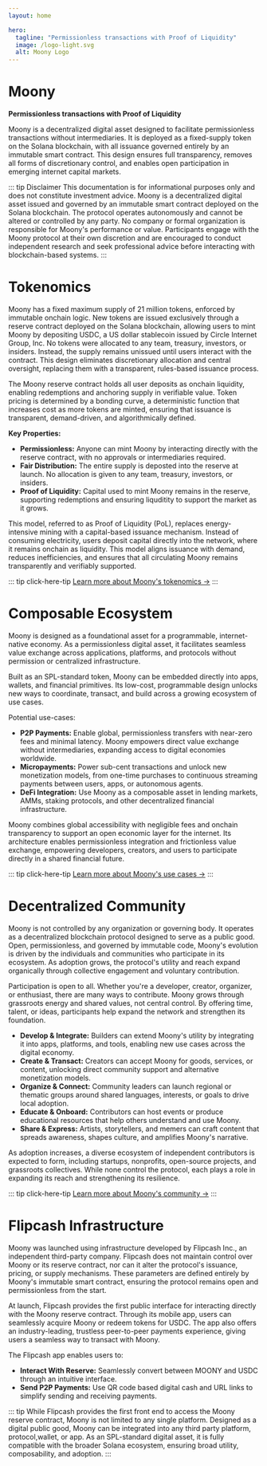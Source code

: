 ```yaml
---
layout: home

hero:
  tagline: "Permissionless transactions with Proof of Liquidity"
  image: /logo-light.svg
  alt: Moony Logo
---
```


# Moony

**Permissionless transactions with Proof of Liquidity**

Moony is a decentralized digital asset designed to facilitate permissionless transactions without intermediaries. It is deployed as a fixed-supply token on the Solana blockchain, with all issuance governed entirely by an immutable smart contract. This design ensures full transparency, removes all forms of discretionary control, and enables open participation in emerging internet capital markets.

::: tip Disclaimer
This documentation is for informational purposes only and does not constitute investment advice. Moony is a decentralized digital asset issued and governed by an immutable smart contract deployed on the Solana blockchain. The protocol operates autonomously and cannot be altered or controlled by any party. No company or formal organization is responsible for Moony's performance or value. Participants engage with the Moony protocol at their own discretion and are encouraged to conduct independent research and seek professional advice before interacting with blockchain-based systems.
:::

# Tokenomics

Moony has a fixed maximum supply of 21 million tokens, enforced by immutable onchain logic. New tokens are issued exclusively through a reserve contract deployed on the Solana blockchain, allowing users to mint Moony by depositing USDC, a US dollar stablecoin issued by Circle Internet Group, Inc. No tokens were allocated to any team, treasury, investors, or insiders. Instead, the supply remains unissued until users interact with the contract. This design eliminates discretionary allocation and central oversight, replacing them with a transparent, rules-based issuance process.

The Moony reserve contract holds all user deposits as onchain liquidity, enabling redemptions and anchoring supply in verifiable value. Token pricing is determined by a bonding curve, a deterministic function that increases cost as more tokens are minted, ensuring that issuance is transparent, demand-driven, and algorithmically defined.

**Key Properties:**

- **Permissionless:** Anyone can mint Moony by interacting directly with the reserve contract, with no approvals or intermediaries required.
- **Fair Distribution:** The entire supply is deposted into the reserve at launch. No allocation is given to any team, treasury, investors, or insiders.
- **Proof of Liquidity:** Capital used to mint Moony remains in the reserve, supporting redemptions and ensuring liquditity to support the market as it grows.

This model, referred to as Proof of Liquidity (PoL), replaces energy-intensive mining with a capital-based issuance mechanism. Instead of consuming electricity, users deposit capital directly into the network, where it remains onchain as liquidity. This model aligns issuance with demand, reduces inefficiencies, and ensures that all circulating Moony remains transparently and verifiably supported.

::: tip click-here-tip
[Learn more about Moony's tokenomics →](/tokenomics/reserve-contract)
:::

# Composable Ecosystem

Moony is designed as a foundational asset for a programmable, internet-native economy. As a permissionless digital asset, it facilitates seamless value exchange across applications, platforms, and protocols without permission or centralized infrastructure.

Built as an SPL-standard token, Moony can be embedded directly into apps, wallets, and financial primitives. Its low-cost, programmable design unlocks new ways to coordinate, transact, and build across a growing ecosystem of use cases.

Potential use-cases:

- **P2P Payments:** Enable global, permissionless transfers with near-zero fees and minimal latency. Moony empowers direct value exchange without intermediaries, expanding access to digital economies worldwide.
- **Micropayments:** Power sub-cent transactions and unlock new monetization models, from one-time purchases to continuous streaming payments between users, apps, or autonomous agents.
- **DeFi Integration:** Use Moony as a composable asset in lending markets, AMMs, staking protocols, and other decentralized financial infrastructure.

Moony combines global accessibility with negligible fees and onchain transparency to support an open economic layer for the internet. Its architecture enables permissionless integration and frictionless value exchange, empowering developers, creators, and users to participate directly in a shared financial future.

::: tip click-here-tip
[Learn more about Moony's use cases →](/use-cases/ecosystem)
:::

# Decentralized Community

Moony is not controlled by any organization or governing body. It operates as a decentralized blockchain protocol designed to serve as a public good. Open, permissionless, and governed by immutable code, Moony's evolution is driven by the individuals and communities who participate in its ecosystem. As adoption grows, the protocol's utility and reach expand organically through collective engagement and voluntary contribution.

Participation is open to all. Whether you're a developer, creator, organizer, or enthusiast, there are many ways to contribute. Moony grows through grassroots energy and shared values, not central control. By offering time, talent, or ideas, participants help expand the network and strengthen its foundation.

- **Develop & Integrate:** Builders can extend Moony's utility by integrating it into apps, platforms, and tools, enabling new use cases across the digital economy.
- **Create & Transact:** Creators can accept Moony for goods, services, or content, unlocking direct community support and alternative monetization models.
- **Organize & Connect:** Community leaders can launch regional or thematic groups around shared languages, interests, or goals to drive local adoption.
- **Educate & Onboard:** Contributors can host events or produce educational resources that help others understand and use Moony.
- **Share & Express:** Artists, storytellers, and memers can craft content that spreads awareness, shapes culture, and amplifies Moony's narrative.

As adoption increases, a diverse ecosystem of independent contributors is expected to form, including startups, nonprofits, open-source projects, and grassroots collectives. While none control the protocol, each plays a role in expanding its reach and strengthening its resilience. 

::: tip click-here-tip
[Learn more about Moony's community →](/resources/community)
:::

# Flipcash Infrastructure

Moony was launched using infrastructure developed by Flipcash Inc., an independent third-party company. Flipcash does not maintain control over Moony or its reserve contract, nor can it alter the protocol's issuance, pricing, or supply mechanisms. These parameters are defined entirely by Moony's immutable smart contract, ensuring the protocol remains open and permissionless from the start.

At launch, Flipcash provides the first public interface for interacting directly with the Moony reserve contract. Through its mobile app, users can seamlessly acquire Moony or redeem tokens for USDC. The app also offers an industry-leading, trustless peer-to-peer payments experience, giving users a seamless way to transact with Moony.

The Flipcash app enables users to:

- **Interact With Reserve:** Seamlessly convert between MOONY and USDC through an intuitive interface.
- **Send P2P Payments:** Use QR code based digital cash and URL links to simplify sending and receiving payments.

::: tip
While Flipcash provides the first front end to access the Moony reserve contract, Moony is not limited to any single platform. Designed as a digital public good, Moony can be integrated into any third party platform, protocol,wallet, or app. As an SPL-standard digital asset, it is fully compatible with the broader Solana ecosystem, ensuring broad utility, composability, and adoption.
:::